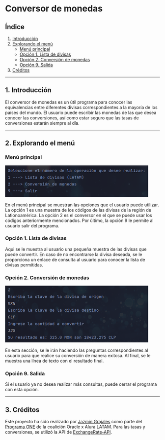 # Conversor de monedas
## Índice
1. [Introducción](#1-introducción)
2. [Explorando el menú](#2-explorando-el-menú)
   - [Menú principal](#menú-principal)
   - [Opción 1. Lista de divisas](#opción-1-lista-de-divisas)
   - [Opción 2. Conversión de monedas](#opción-2-conversión-de-monedas)
   - [Opción 9. Salida](#opción-9-salida)
3. [Créditos](#3-créditos)

***

## 1. Introducción

El conversor de monedas es un útil programa para conocer las equivalencias entre diferentes divisas correspondientes a la mayoría de los países del mundo. El usuario puede escribir las monedas de las que desea conocer las conversiones, así como estar seguro que las tasas de conversiones estarán siempre al día.

***

## 2. Explorando el menú

### Menú principal
![Vista del menú principal](https://github.com/JB-Gra/conversormoneda/blob/main/imagenes/conversor-menu.png)

En el menú principal se muestran las opciones que el usuario puede utilizar. La opción 1 es una muestra de los códigos de las divisas de la región de Lationoamérica. La opción 2 es el conversor en el que se puede usar los códigos anteriormente mencionados. Por último, la opción 9 le permite al usuario salir del programa.
### Opción 1. Lista de divisas
Aqui se le muestra al usuario una pequeña muestra de las divisas que puede convertir. En caso de no encontrarse la divisa deseada, se le proporciona un enlace de consulta al usuario para conocer la lista de divisas permitidas.
### Opción 2. Conversión de monedas
![Previsualización de la función de conversión de monedas](https://github.com/JB-Gra/conversormoneda/blob/main/imagenes/conversor-funcion.png)

En esta sección, se le irán haciendo las preguntas correspondientes al usuario para que realice su conversión de manera exitosa. Al final, se le muestra una línea de texto con el resultado final.
### Opción 9. Salida
Si el usuario ya no desea realizar más consultas, puede cerrar el programa con esta opción.

***

## 3. Créditos
Este proyecto ha sido realizado por [Jazmin Grajales](https://github.com/JB-Gra) como parte del [Programa ONE](https://www.oracle.com/mx/education/oracle-next-education/) de la coalición Oracle x Alura LATAM. Para las tasas y conversiones, se utilizó la API de [ExchangeRate-API](https://www.exchangerate-api.com/).
